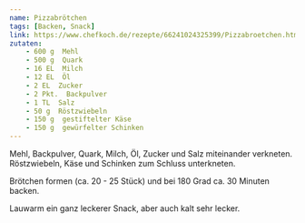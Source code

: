 ```yaml
---
name: Pizzabrötchen
tags: [Backen, Snack]
link: https://www.chefkoch.de/rezepte/66241024325399/Pizzabroetchen.html
zutaten:
    - 600 g  Mehl
    - 500 g  Quark
    - 16 EL  Milch
    - 12 EL  Öl
    - 2 EL  Zucker
    - 2 Pkt.  Backpulver
    - 1 TL  Salz
    - 50 g  Röstzwiebeln
    - 150 g  gestiftelter Käse
    - 150 g  gewürfelter Schinken
---
```


Mehl, Backpulver, Quark, Milch, Öl, Zucker und Salz miteinander verkneten. Röstzwiebeln, Käse und Schinken zum Schluss unterkneten.

Brötchen formen (ca. 20 - 25 Stück) und bei 180 Grad ca. 30 Minuten backen.

Lauwarm ein ganz leckerer Snack, aber auch kalt sehr lecker.
